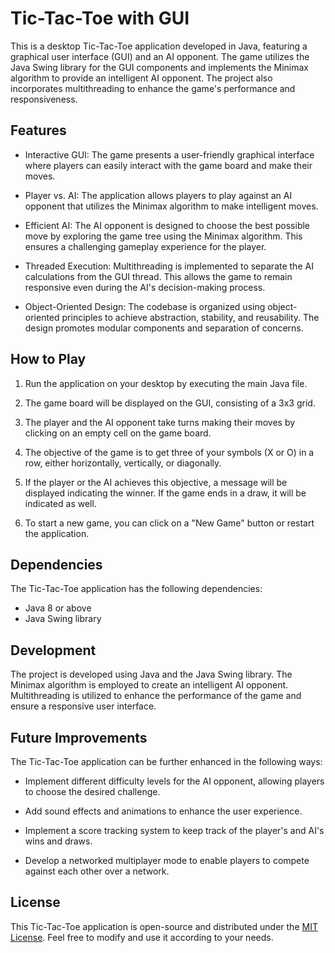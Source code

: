 # Tic-Tac-Toe with GUI


This is a desktop Tic-Tac-Toe application developed in Java, featuring a graphical user interface (GUI) and an AI opponent. The game utilizes the Java Swing library for the GUI components and implements the Minimax algorithm to provide an intelligent AI opponent. The project also incorporates multithreading to enhance the game's performance and responsiveness.

## Features

- Interactive GUI: The game presents a user-friendly graphical interface where players can easily interact with the game board and make their moves.

- Player vs. AI: The application allows players to play against an AI opponent that utilizes the Minimax algorithm to make intelligent moves.

- Efficient AI: The AI opponent is designed to choose the best possible move by exploring the game tree using the Minimax algorithm. This ensures a challenging gameplay experience for the player.

- Threaded Execution: Multithreading is implemented to separate the AI calculations from the GUI thread. This allows the game to remain responsive even during the AI's decision-making process.

- Object-Oriented Design: The codebase is organized using object-oriented principles to achieve abstraction, stability, and reusability. The design promotes modular components and separation of concerns.

## How to Play

1. Run the application on your desktop by executing the main Java file.

2. The game board will be displayed on the GUI, consisting of a 3x3 grid.

3. The player and the AI opponent take turns making their moves by clicking on an empty cell on the game board.

4. The objective of the game is to get three of your symbols (X or O) in a row, either horizontally, vertically, or diagonally.

5. If the player or the AI achieves this objective, a message will be displayed indicating the winner. If the game ends in a draw, it will be indicated as well.

6. To start a new game, you can click on a "New Game" button or restart the application.

## Dependencies

The Tic-Tac-Toe application has the following dependencies:

- Java 8 or above
- Java Swing library

## Development

The project is developed using Java and the Java Swing library. The Minimax algorithm is employed to create an intelligent AI opponent. Multithreading is utilized to enhance the performance of the game and ensure a responsive user interface.

## Future Improvements

The Tic-Tac-Toe application can be further enhanced in the following ways:

- Implement different difficulty levels for the AI opponent, allowing players to choose the desired challenge.

- Add sound effects and animations to enhance the user experience.

- Implement a score tracking system to keep track of the player's and AI's wins and draws.

- Develop a networked multiplayer mode to enable players to compete against each other over a network.

## License

This Tic-Tac-Toe application is open-source and distributed under the [MIT License](LICENSE). Feel free to modify and use it according to your needs.
